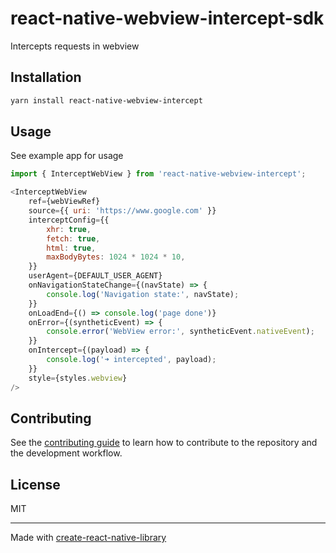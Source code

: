 # react-native-webview-intercept-sdk

Intercepts requests in webview

## Installation

```sh
yarn install react-native-webview-intercept
```

## Usage
See example app for usage

```js
import { InterceptWebView } from 'react-native-webview-intercept';

<InterceptWebView
    ref={webViewRef}
    source={{ uri: 'https://www.google.com' }}
    interceptConfig={{
        xhr: true,
        fetch: true,
        html: true,
        maxBodyBytes: 1024 * 1024 * 10,
    }}
    userAgent={DEFAULT_USER_AGENT}
    onNavigationStateChange={(navState) => {
        console.log('Navigation state:', navState);
    }}
    onLoadEnd={() => console.log('page done')}
    onError={(syntheticEvent) => {
        console.error('WebView error:', syntheticEvent.nativeEvent);
    }}
    onIntercept={(payload) => {
        console.log('➜ intercepted', payload);
    }}
    style={styles.webview}
/>
```

## Contributing

See the [contributing guide](CONTRIBUTING.md) to learn how to contribute to the repository and the development workflow.

## License

MIT

---

Made with [create-react-native-library](https://github.com/callstack/react-native-builder-bob)
